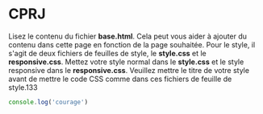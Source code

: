# CPRJ
Lisez le contenu du fichier **base.html**. Cela peut vous aider à ajouter du contenu dans cette page en fonction de la page souhaitée.
Pour le style, il s'agit de deux fichiers de feuilles de style, le **style.css** et le **responsive.css**. Mettez votre style normal dans le **style.css** et le style responsive dans le **responsive.css**. Veuillez mettre le titre de votre style avant de mettre le code CSS comme dans ces fichiers de feuille de style.133
```javascript
console.log('courage')
```
